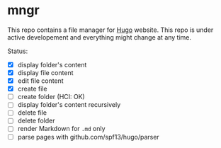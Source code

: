 # mngr

This repo contains a file manager for [Hugo](https://github.com/spf13/hugo) website.
This repo is under active developement and everything might change at any time.

Status:

- [x] display folder's content
- [x] display file content
- [x] edit file content
- [X] create file
- [ ] create folder (HCI: OK)
- [ ] display folder's content recursively
- [ ] delete file
- [ ] delete folder
- [ ] render Markdown for `.md` only
- [ ] parse pages with github.com/spf13/hugo/parser
